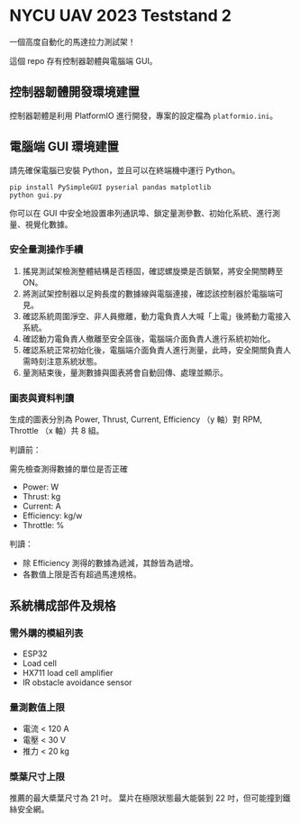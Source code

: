 # NYCU UAV 2023 Teststand 2

一個高度自動化的馬達拉力測試架！

這個 repo 存有控制器韌體與電腦端 GUI。

## 控制器韌體開發環境建置

控制器韌體是利用 PlatformIO 進行開發，專案的設定檔為 `platformio.ini`。

## 電腦端 GUI 環境建置

請先確保電腦已安裝 Python，並且可以在終端機中運行 Python。

```
pip install PySimpleGUI pyserial pandas matplotlib
python gui.py
```

你可以在 GUI 中安全地設置串列通訊埠、鎖定量測參數、初始化系統、進行測量、視覺化數據。

### 安全量測操作手續

1. 搖晃測試架檢測整體結構是否穩固，確認螺旋槳是否鎖緊，將安全開關轉至 ON。
2. 將測試架控制器以足夠長度的數據線與電腦連接，確認該控制器於電腦端可見。
3. 確認系統周圍淨空、非人員撤離，動力電負責人大喊「上電」後將動力電接入系統。
4. 確認動力電負責人撤離至安全區後，電腦端介面負責人進行系統初始化。
5. 確認系統正常初始化後，電腦端介面負責人進行測量，此時，安全開關負責人需時刻注意系統狀態。
6. 量測結束後，量測數據與圖表將會自動回傳、處理並顯示。

### 圖表與資料判讀

生成的圖表分別為 Power, Thrust, Current, Efficiency （y 軸）對 RPM, Throttle （x 軸）共 8 組。

判讀前：

需先檢查測得數據的單位是否正確

- Power: W
- Thrust: kg
- Current: A
- Efficiency: kg/w
- Throttle: %

判讀：

- 除 Efficiency 測得的數據為遞減，其餘皆為遞增。
- 各數值上限是否有超過馬達規格。

## 系統構成部件及規格

### 需外購的模組列表

- ESP32
- Load cell
- HX711 load cell amplifier
- IR obstacle avoidance sensor

### 量測數值上限

- 電流 < 120 A
- 電壓 < 30 V
- 推力 < 20 kg

### 槳葉尺寸上限

推薦的最大槳葉尺寸為 21 吋。
葉片在極限狀態最大能裝到 22 吋，但可能撞到鐵絲安全網。
